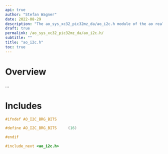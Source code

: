 ```yaml
---
api: true
author: "Stefan Wagner"
date: 2022-08-29
description: "The ao_sys_xc32_pic32mz_da/ao_i2c.h module of the ao real-time operating system."
draft: true
permalink: /ao_sys_xc32_pic32mz_da/ao_i2c.h/ 
subtitle: ""
title: "ao_i2c.h"
toc: true
---
```


# Overview

...

# Includes

```c
#ifndef AO_I2C_BRG_BITS

#define AO_I2C_BRG_BITS     (16)

#endif

#include_next <ao_i2c.h>

```
